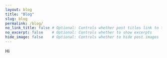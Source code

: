 ```yaml
---
layout: blog
title: "Blog"
slug: blog
permalink: /blog/
no_link_title: false # Optional: Controls whether post titles link to the post
no_excerpt: false    # Optional: Controls whether to show excerpts
hide_image: false    # Optional: Controls whether to hide post images
---
```

Hi
